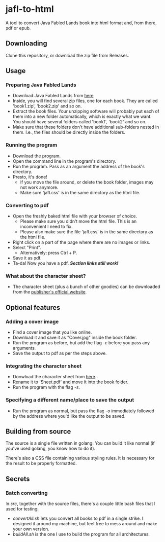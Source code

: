 # jafl-to-html
A tool to convert Java Fabled Lands book into html format and, from there, pdf or epub.

## Downloading
Clone this repository, or download the zip file from Releases.

## Usage
### Preparing Java Fabled Lands
- Download Java Fabled Lands from [here](https://flapp.sourceforge.net/)
- Inside, you will find several zip files, one for each book. They are called 'book1.zip', 'book2.zip' and so on.
- Extract the book files. Your unzipping software will probably put each of them into a new folder automatically, which is exactly what we want. You should have several folders called 'book1', 'book2' and so on.
- Make sure that these folders don't have additional sub-folders nested in them. I.e., the files should be directly inside the folders.
### Running the program
- Download the program.
- Open the command line in the program's directory.
- Run the program. Pass as an argument the address of the book's directory.
- Presto, it's done!
    - If you move the file around, or delete the book folder, images may not work anymore.
    - Make sure 'jafl.css' is in the same directory as the html file.
### Converting to pdf
- Open the freshly baked html file with your browser of choice.
    - Please make sure you didn't move the html file. This is an inconvenient I need to fix.
    - Please also make sure the file 'jafl.css' is in the same directory as the html file.
- Right click on a part of the page where there are no images or links.
- Select "Print".
    - Alternatively: press Ctrl + P.
- Save it as pdf.
- Ta-da! Now you have a pdf. ***Section links still work!***
### What about the character sheet?
- The character sheet (plus a bunch of other goodies) can be downloaded from the [publisher's official website](http://www.sparkfurnace.com/fabled-lands/fl-extras/).

## Optional features
### Adding a cover image
- Find a cover image that you like online.
- Download it and save it as "Cover.jpg" inside the book folder.
- Run the program as before, but add the flag *-c* before you pass any arguments.
- Save the output to pdf as per the steps above.
### Integrating the character sheet
- Donwload the character sheet from [here](http://www.sparkfurnace.com/fabled-lands/fl-extras/).
- Rename it to 'Sheet.pdf' and move it into the book folder.
- Run the program with the flag *-s*.
### Specifying a different name/place to save the output
- Run the program as normal, but pass the flag *-o* immediately followed by the address where you'd like the output to be saved.

## Building from source
The source is a single file written in golang. You can build it like normal (if you've used golang, you know how to do it).

There's also a CSS file containing various styling rules. It is necessary for the result to be properly formatted.

## Secrets
### Batch converting
In *src*, together with the source files, there's a couple little bash files that I used for testing.
- *convertAll.sh* lets you convert all books to pdf in a single strike. I designed it around my machine, but feel free to mess around and make your own version.
- *buildAll.sh* is the one I use to build the program for all architectures.
